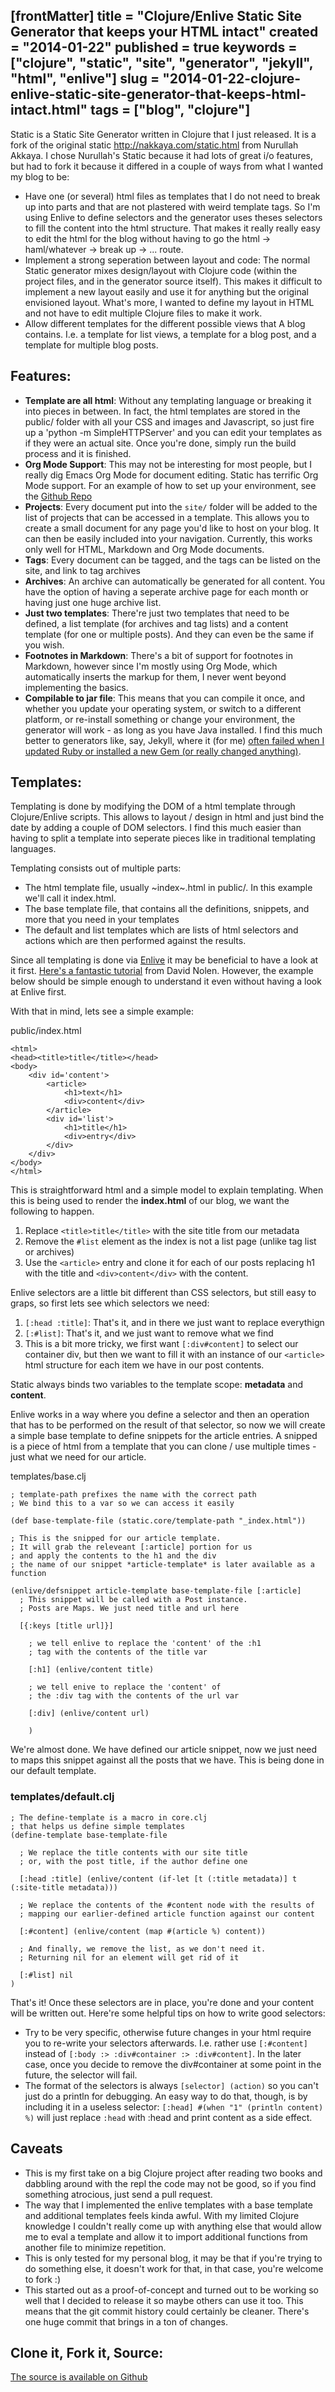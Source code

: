 [frontMatter]
title = "Clojure/Enlive Static Site Generator that keeps your HTML intact"
created = "2014-01-22"
published = true
keywords = ["clojure", "static", "site", "generator", "jekyll", "html", "enlive"]
slug = "2014-01-22-clojure-enlive-static-site-generator-that-keeps-html-intact.html"
tags = ["blog", "clojure"]
---

Static is a Static Site Generator written in Clojure that I just
released. It is a fork of the original static
<http://nakkaya.com/static.html> from Nurullah Akkaya. I chose
Nurullah\'s Static because it had lots of great i/o features, but had to
fork it because it differed in a couple of ways from what I wanted my
blog to be:

-   Have one (or several) html files as templates that I do not need to
    break up into parts and that are not plastered with weird template
    tags. So I\'m using Enlive to define selectors and the generator
    uses theses selectors to fill the content into the html structure.
    That makes it really really easy to edit the html for the blog
    without having to go the html -\> haml/whatever -\> break up -\> ...
    route.
-   Implement a strong seperation between layout and code: The normal
    Static generator mixes design/layout with Clojure code (within the
    project files, and in the generator source itself). This makes it
    difficult to implement a new layout easily and use it for anything
    but the original envisioned layout. What\'s more, I wanted to define
    my layout in HTML and not have to edit multiple Clojure files to
    make it work.
-   Allow different templates for the different possible views that A
    blog contains. I.e. a template for list views, a template for a blog
    post, and a template for multiple blog posts.

## Features:

-   **Template are all html**: Without any templating language or
    breaking it into pieces in between. In fact, the html templates are
    stored in the public/ folder with all your CSS and images and
    Javascript, so just fire up a \'python -m SimpleHTTPServer\' and you
    can edit your templates as if they were an actual site. Once you\'re
    done, simply run the build process and it is finished.
-   **Org Mode Support**: This may not be interesting for most people,
    but I really dig Emacs Org Mode for document editing. Static has
    terrific Org Mode support. For an example of how to set up your
    environment, see the [Github
    Repo](http://github.com/terhechte/static)
-   **Projects**: Every document put into the `site/` folder will be
    added to the list of projects that can be accessed in a template.
    This allows you to create a small document for any page you\'d like
    to host on your blog. It can then be easily included into your
    navigation. Currently, this works only well for HTML, Markdown and
    Org Mode documents.
-   **Tags**: Every document can be tagged, and the tags can be listed
    on the site, and link to tag archives
-   **Archives**: An archive can automatically be generated for all
    content. You have the option of having a seperate archive page for
    each month or having just one huge archive list.
-   **Just two templates**: There\'re just two templates that need to be
    defined, a list template (for archives and tag lists) and a content
    template (for one or multiple posts). And they can even be the same
    if you wish.
-   **Footnotes in Markdown**: There\'s a bit of support for footnotes
    in Markdown, however since I\'m mostly using Org Mode, which
    automatically inserts the markup for them, I never went beyond
    implementing the basics.
-   **Compilable to jar file**: This means that you can compile it once,
    and whether you update your operating system, or switch to a
    different platform, or re-install something or change your
    environment, the generator will work - as long as you have Java
    installed. I find this much better to generators like, say, Jekyll,
    where it (for me) [often failed when I updated Ruby or installed a
    new Gem (or really changed
    anything)](http://appventure.me/2014/01/20/now-running-clojure/).

## Templates:

Templating is done by modifying the DOM of a html template through
Clojure/Enlive scripts. This allows to layout / design in html and just
bind the date by adding a couple of DOM selectors. I find this much
easier than having to split a template into seperate pieces like in
traditional templating languages.

Templating consists out of multiple parts:

-   The html template file, usually ~index~.html in public/. In this
    example we\'ll call it index.html.
-   The base template file, that contains all the definitions, snippets,
    and more that you need in your templates
-   The default and list templates which are lists of html selectors and
    actions which are then performed against the results.

Since all templating is done via
[Enlive](https://github.com/cgrand/enlive) it may be beneficial to have
a look at it first. [Here\'s a fantastic
tutorial](https://github.com/swannodette/enlive-tutorial/) from David
Nolen. However, the example below should be simple enough to understand
it even without having a look at Enlive first.

With that in mind, lets see a simple example:

public/index.html

``` {.html}
<html>
<head><title>title</title></head>
<body>
    <div id='content'>
        <article>
            <h1>text</h1>
            <div>content</div>
        </article>
        <div id='list'>
            <h1>title</h1>
            <div>entry</div>
        </div>
    </div>
</body>
</html>
```

This is straightforward html and a simple model to explain templating.
When this is being used to render the **index.html** of our blog, we
want the following to happen.

1.  Replace `<title>title</title>` with the site title from our metadata
2.  Remove the `#list` element as the index is not a list page (unlike
    tag list or archives)
3.  Use the `<article>` entry and clone it for each of our posts
    replacing h1 with the title and `<div>content</div>` with the
    content.

Enlive selectors are a little bit different than CSS selectors, but
still easy to graps, so first lets see which selectors we need:

1.  `[:head :title]`: That\'s it, and in there we just want to replace
    everythign
2.  `[:#list]`: That\'s it, and we just want to remove what we find
3.  This is a bit more tricky, we first want `[:div#content]` to select
    our container div, but then we want to fill it with an instance of
    our `<article>` html structure for each item we have in our post
    contents.

Static always binds two variables to the template scope: **metadata**
and **content**.

Enlive works in a way where you define a selector and then an operation
that has to be performed on the result of that selector, so now we will
create a simple base template to define snippets for the article
entries. A snipped is a piece of html from a template that you can clone
/ use multiple times - just what we need for our article.

templates/base.clj

``` {.clojure}
; template-path prefixes the name with the correct path
; We bind this to a var so we can access it easily

(def base-template-file (static.core/template-path "_index.html"))

; This is the snipped for our article template. 
; It will grab the releveant [:article] portion for us 
; and apply the contents to the h1 and the div
; the name of our snippet *article-template* is later available as a function

(enlive/defsnippet article-template base-template-file [:article] 
  ; This snippet will be called with a Post instance. 
  ; Posts are Maps. We just need title and url here

  [{:keys [title url]}] 

    ; we tell enlive to replace the 'content' of the :h1 
    ; tag with the contents of the title var

    [:h1] (enlive/content title) 

    ; we tell enive to replace the 'content' of 
    ; the :div tag with the contents of the url var

    [:div] (enlive/content url) 

    )
```

We\'re almost done. We have defined our article snippet, now we just
need to maps this snippet against all the posts that we have. This is
being done in our default template.

### templates/default.clj

``` {.clojure}
; The define-template is a macro in core.clj 
; that helps us define simple templates
(define-template base-template-file

  ; We replace the title contents with our site title
  ; or, with the post title, if the author define one

  [:head :title] (enlive/content (if-let [t (:title metadata)] t (:site-title metadata)))

  ; We replace the contents of the #content node with the results of 
  ; mapping our earlier-defined article function against our content

  [:#content] (enlive/content (map #(article %) content))

  ; And finally, we remove the list, as we don't need it. 
  ; Returning nil for an element will get rid of it

  [:#list] nil
)
```

That\'s it! Once these selectors are in place, you\'re done and your
content will be written out. Here\'re some helpful tips on how to write
good selectors:

-   Try to be very specific, otherwise future changes in your html
    require you to re-write your selectors afterwards. I.e. rather use
    `[:#content]` instead of
    `[:body :> :div#container :> :div#content]`. In the later case, once
    you decide to remove the div\#container at some point in the future,
    the selector will fail.
-   The format of the selectors is always `[selector] (action)` so you
    can\'t just do a println for debugging. An easy way to do that,
    though, is by including it in a useless selector:
    `[:head] #(when "1" (println content) %)` will just replace `:head`
    with :head and print content as a side effect.

## Caveats

-   This is my first take on a big Clojure project after reading two
    books and dabbling around with the repl the code may not be good, so
    if you find something atrocious, just send a pull request.
-   The way that I implemented the enlive templates with a base template
    and additional templates feels kinda awful. With my limited Clojure
    knowledge I couldn\'t really come up with anything else that would
    allow me to eval a template and allow it to import additional
    functions from another file to minimize repetition.
-   This is only tested for my personal blog, it may be that if you\'re
    trying to do something else, it doesn\'t work for that, in that
    case, you\'re welcome to fork :)
-   This started out as a proof-of-concept and turned out to be working
    so well that I decided to release it so maybe others can use it too.
    This means that the git commit history could certainly be cleaner.
    There\'s one huge commit that brings in a ton of changes.

## Clone it, Fork it, Source:

[The source is available on Github](http://github.com/terhechte/static)

